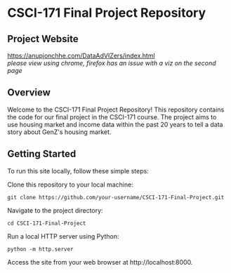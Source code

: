 # CSCI-171 Final Project Repository

## Project Website
https://anupjonchhe.com/DataAdVIZers/index.html<br>
<em>please view using chrome, firefox has an issue with a viz on the second page</em>

## Overview
Welcome to the CSCI-171 Final Project Repository! 
This repository contains the code for our final project in the CSCI-171 course. 
The project aims to use housing market and income data within the past 20 years to tell a data story about GenZ's housing market.

## Getting Started
To run this site locally, follow these simple steps:

Clone this repository to your local machine:
```
git clone https://github.com/your-username/CSCI-171-Final-Project.git
```

Navigate to the project directory:
```
cd CSCI-171-Final-Project
```

Run a local HTTP server using Python:
```
python -m http.server
```

Access the site from your web browser at http://localhost:8000.
